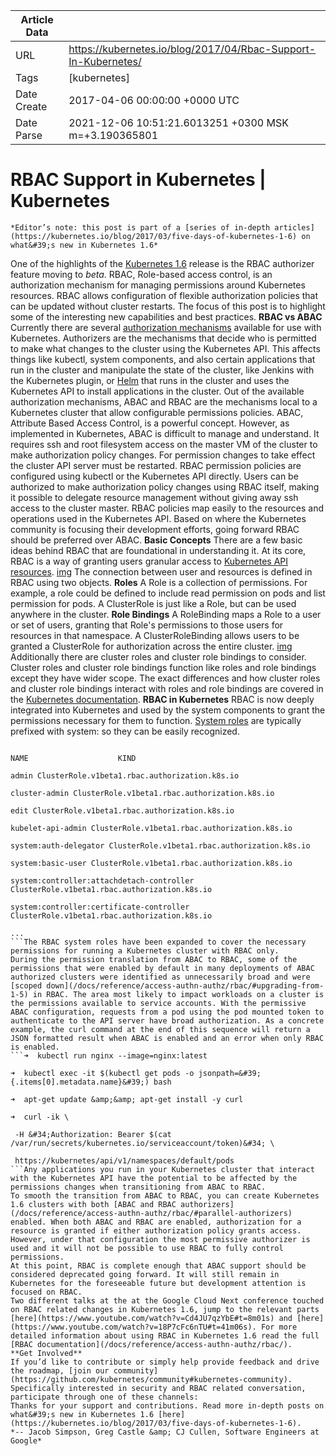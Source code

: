 |             Article Data             ||
| ----------------- | ----------------- |
| URL               | https://kubernetes.io/blog/2017/04/Rbac-Support-In-Kubernetes/        |
| Tags              | [kubernetes]       |
| Date Create       | 2017-04-06 00:00:00 &#43;0000 UTC |
| Date Parse        | 2021-12-06 10:51:21.6013251 &#43;0300 MSK m=&#43;3.190365801  |

#  RBAC Support in Kubernetes  | Kubernetes

	
	
	
	
	*Editor’s note: this post is part of a [series of in-depth articles](https://kubernetes.io/blog/2017/03/five-days-of-kubernetes-1-6) on what&#39;s new in Kubernetes 1.6*
One of the highlights of the [Kubernetes 1.6](https://kubernetes.io/blog/2017/03/kubernetes-1-6-multi-user-multi-workloads-at-scale) release is the RBAC authorizer feature moving to *beta*. RBAC, Role-based access control, is an authorization mechanism for managing permissions around Kubernetes resources. RBAC allows configuration of flexible authorization policies that can be updated without cluster restarts.
The focus of this post is to highlight some of the interesting new capabilities and best practices.
**RBAC vs ABAC**
Currently there are several [authorization mechanisms](/docs/reference/access-authn-authz/authorization/) available for use with Kubernetes. Authorizers are the mechanisms that decide who is permitted to make what changes to the cluster using the Kubernetes API. This affects things like kubectl, system components, and also certain applications that run in the cluster and manipulate the state of the cluster, like Jenkins with the Kubernetes plugin, or [Helm](https://github.com/kubernetes/helm) that runs in the cluster and uses the Kubernetes API to install applications in the cluster. Out of the available authorization mechanisms, ABAC and RBAC are the mechanisms local to a Kubernetes cluster that allow configurable permissions policies.
ABAC, Attribute Based Access Control, is a powerful concept. However, as implemented in Kubernetes, ABAC is difficult to manage and understand. It requires ssh and root filesystem access on the master VM of the cluster to make authorization policy changes. For permission changes to take effect the cluster API server must be restarted.
RBAC permission policies are configured using kubectl or the Kubernetes API directly. Users can be authorized to make authorization policy changes using RBAC itself, making it possible to delegate resource management without giving away ssh access to the cluster master. RBAC policies map easily to the resources and operations used in the Kubernetes API.
Based on where the Kubernetes community is focusing their development efforts, going forward RBAC should be preferred over ABAC.
**Basic Concepts**
There are a few basic ideas behind RBAC that are foundational in understanding it. At its core, RBAC is a way of granting users granular access to [Kubernetes API resources](/docs/api-reference/v1.6/).
[img](https://1.bp.blogspot.com/-v6KLs1tT_xI/WOa0anGP4sI/AAAAAAAABBo/KIgYfp8PjusuykUVTfgu9-2uKj_wXo4lwCLcB/s1600/rbac1.png)
The connection between user and resources is defined in RBAC using two objects.
**Roles**
A Role is a collection of permissions. For example, a role could be defined to include read permission on pods and list permission for pods. A ClusterRole is just like a Role, but can be used anywhere in the cluster.
**Role Bindings**
A RoleBinding maps a Role to a user or set of users, granting that Role&#39;s permissions to those users for resources in that namespace. A ClusterRoleBinding allows users to be granted a ClusterRole for authorization across the entire cluster.
[img](https://1.bp.blogspot.com/-ixDe91-cnqw/WOa0auxC0mI/AAAAAAAABBs/4LxVsr6shEgTYqUapt5QPISUeuTuztVwwCEw/s1600/rbac2.png)
Additionally there are cluster roles and cluster role bindings to consider. Cluster roles and cluster role bindings function like roles and role bindings except they have wider scope. The exact differences and how cluster roles and cluster role bindings interact with roles and role bindings are covered in the [Kubernetes documentation](/docs/reference/access-authn-authz/rbac/#rolebinding-and-clusterrolebinding).
**RBAC in Kubernetes**
RBAC is now deeply integrated into Kubernetes and used by the system components to grant the permissions necessary for them to function. [System roles](/docs/reference/access-authn-authz/rbac/#default-roles-and-role-bindings) are typically prefixed with system: so they can be easily recognized.
```➜  kubectl get clusterroles --namespace=kube-system

NAME                    KIND

admin ClusterRole.v1beta1.rbac.authorization.k8s.io

cluster-admin ClusterRole.v1beta1.rbac.authorization.k8s.io

edit ClusterRole.v1beta1.rbac.authorization.k8s.io

kubelet-api-admin ClusterRole.v1beta1.rbac.authorization.k8s.io

system:auth-delegator ClusterRole.v1beta1.rbac.authorization.k8s.io

system:basic-user ClusterRole.v1beta1.rbac.authorization.k8s.io

system:controller:attachdetach-controller ClusterRole.v1beta1.rbac.authorization.k8s.io

system:controller:certificate-controller ClusterRole.v1beta1.rbac.authorization.k8s.io

...
```The RBAC system roles have been expanded to cover the necessary permissions for running a Kubernetes cluster with RBAC only.
During the permission translation from ABAC to RBAC, some of the permissions that were enabled by default in many deployments of ABAC authorized clusters were identified as unnecessarily broad and were [scoped down](/docs/reference/access-authn-authz/rbac/#upgrading-from-1-5) in RBAC. The area most likely to impact workloads on a cluster is the permissions available to service accounts. With the permissive ABAC configuration, requests from a pod using the pod mounted token to authenticate to the API server have broad authorization. As a concrete example, the curl command at the end of this sequence will return a JSON formatted result when ABAC is enabled and an error when only RBAC is enabled.
```➜  kubectl run nginx --image=nginx:latest

➜  kubectl exec -it $(kubectl get pods -o jsonpath=&#39;{.items[0].metadata.name}&#39;) bash

➜  apt-get update &amp;&amp; apt-get install -y curl

➜  curl -ik \

 -H &#34;Authorization: Bearer $(cat /var/run/secrets/kubernetes.io/serviceaccount/token)&#34; \

 https://kubernetes/api/v1/namespaces/default/pods
```Any applications you run in your Kubernetes cluster that interact with the Kubernetes API have the potential to be affected by the permissions changes when transitioning from ABAC to RBAC.
To smooth the transition from ABAC to RBAC, you can create Kubernetes 1.6 clusters with both [ABAC and RBAC authorizers](/docs/reference/access-authn-authz/rbac/#parallel-authorizers) enabled. When both ABAC and RBAC are enabled, authorization for a resource is granted if either authorization policy grants access. However, under that configuration the most permissive authorizer is used and it will not be possible to use RBAC to fully control permissions.
At this point, RBAC is complete enough that ABAC support should be considered deprecated going forward. It will still remain in Kubernetes for the foreseeable future but development attention is focused on RBAC.
Two different talks at the at the Google Cloud Next conference touched on RBAC related changes in Kubernetes 1.6, jump to the relevant parts [here](https://www.youtube.com/watch?v=Cd4JU7qzYbE#t=8m01s) and [here](https://www.youtube.com/watch?v=18P7cFc6nTU#t=41m06s). For more detailed information about using RBAC in Kubernetes 1.6 read the full [RBAC documentation](/docs/reference/access-authn-authz/rbac/).
**Get Involved**
If you’d like to contribute or simply help provide feedback and drive the roadmap, [join our community](https://github.com/kubernetes/community#kubernetes-community). Specifically interested in security and RBAC related conversation, participate through one of these channels:
Thanks for your support and contributions. Read more in-depth posts on what&#39;s new in Kubernetes 1.6 [here](https://kubernetes.io/blog/2017/03/five-days-of-kubernetes-1-6).
*-- Jacob Simpson, Greg Castle &amp; CJ Cullen, Software Engineers at Google*


	

	



